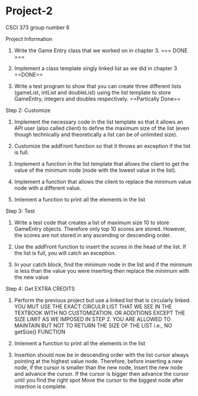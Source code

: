 # Project-2
CSCI 373 group number 6


Project Information


1) Write the Game Entry class that we worked on in chapter 3. === DONE ===

2) Implement a class template singly linked list as we did in chapter 3 ==DONE==

3) Write a test program to show that you can create three different lists (gameList, intList and doubleList) using the list template to store GameEntry, integers and doubles respectively. ==Partically Done==

Step 2: Customize

1) Implement the necessary code in the list template so that it allows an API user (also called client) to define the maximum size of the list  (even though technically and theoretically a list can be of unlimited size).

2) Customize the addFront function so that it  throws an exception if the list is full.

3) Implement a function in the list template that allows the client to get the value of the minimum node (node with the lowest value in the list).

4) Implement a function that  allows the client to replace the minimum value node with a different value.  

5) Imlement a function to print all the elements in the list

Step 3: Test

1) Write a test code that creates a list of maximum size 10 to store GameEntry objects. Therefore only top 10 scores are stored. However,  the scores are not stored in any ascending or descending order.

2) Use the addFront function to insert the scores in the head of the list. If the list is full, you will catch an exception.

3) In your catch block, find the minimum node in the list and if the minimum is less than the value you were inserting then replace the minimum with the new value  

Step 4: Get EXTRA CREDITS

1) Perform the previous project but use a linked list that is circularly linked. YOU MUT USE THE EXACT CIRCULR LIST THAT WE SEE IN THE TEXTBOOK WITH NO CUSTOMIZATION. OR ADDITIONS EXCEPT THE SIZE LIMIT AS WE IMPOSED IN STEP 2. YOU ARE ALLOWED TO MAINTAIN BUT NOT TO RETURN THE SIZE OF THE LIST i.e., NO getSize() FUNCTION  

2)  Imlement a function to print all the elements in the list

3) Insertion should now be in descending order with the list cursor always pointing at the highest value node.  Therefore, before inserting a new node, if the cursor is smaller than the new node,  insert the new node and advance the cursor. If  the cursor is bigger then advance the cursor until you find the right spot  Move the cursor to the biggest node after insertion is complete. 


